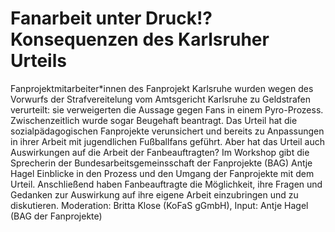# Fanarbeit unter Druck!? Konsequenzen des Karlsruher Urteils
Fanprojektmitarbeiter*innen des Fanprojekt Karlsruhe wurden wegen des Vorwurfs der Strafvereitelung vom Amtsgericht Karlsruhe zu
Geldstrafen verurteilt: sie verweigerten die Aussage gegen Fans in einem Pyro-Prozess. Zwischenzeitlich wurde sogar Beugehaft beantragt.
Das Urteil hat die sozialpädagogischen Fanprojekte verunsichert und bereits zu Anpassungen in ihrer Arbeit mit jugendlichen Fußballfans
geführt.
Aber hat das Urteil auch Auswirkungen auf die Arbeit der Fanbeauftragten?
Im Workshop gibt die Sprecherin der Bundesarbeitsgemeinsschaft der Fanprojekte (BAG) Antje Hagel Einblicke in den Prozess und den
Umgang der Fanprojekte mit dem Urteil. Anschließend haben Fanbeauftragte die Möglichkeit, ihre Fragen und Gedanken zur Auswirkung auf
ihre eigene Arbeit einzubringen und zu diskutieren.
Moderation: Britta Klose (KoFaS gGmbH), Input: Antje Hagel (BAG der Fanprojekte)
